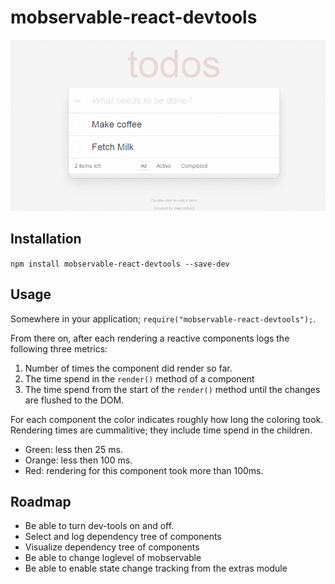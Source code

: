 # mobservable-react-devtools

![Mobservable devtools](devtools.gif)

## Installation

`npm install mobservable-react-devtools --save-dev`

## Usage

Somewhere in your application; `require("mobservable-react-devtools");`.

From there on, after each rendering a reactive components logs the following three metrics:
1. Number of times the component did render so far.
2. The time spend in the `render()` method of a component
3. The time spend from the start of the `render()` method until the changes are flushed to the DOM.

For each component the color indicates roughly how long the coloring took. Rendering times are cummalitive; they include time spend in the children.
* Green: less then 25 ms.
* Orange: less then 100 ms.
* Red: rendering for this component took more than 100ms.

## Roadmap

* Be able to turn dev-tools on and off.
* Select and log dependency tree of components
* Visualize dependency tree of components
* Be able to change loglevel of mobservable
* Be able to enable state change tracking from the extras module
